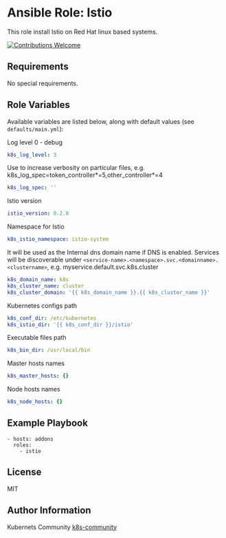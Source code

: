 Ansible Role: Istio 
===================

This role install Istio on Red Hat linux based systems.

[![Contributions Welcome](https://img.shields.io/badge/contributions-welcome-brightgreen.svg?style=flat)](https://github.com/k8s-community/cluster-deploy/issues)

Requirements
------------

No special requirements.


Role Variables
--------------

Available variables are listed below, along with default values (see `defaults/main.yml`):

Log level 0 - debug
```yaml
k8s_log_level: 3
```

Use to increase verbosity on particular files, e.g. k8s_log_spec=token_controller*=5,other_controller*=4
```yaml
k8s_log_spec: ''
```

Istio version
```yaml
istio_version: 0.2.0
```

Namespace for Istio
```yaml
k8s_istio_namespace: istio-system
```

It will be used as the Internal dns domain name if DNS is enabled.
Services will be discoverable under
`<service-name>.<namespace>.svc.<domainname>.<clustername>`, e.g.
myservice.default.svc.k8s.cluster
```yaml
k8s_domain_name: k8s
k8s_cluster_name: cluster
k8s_cluster_domain: '{{ k8s_domain_name }}.{{ k8s_cluster_name }}'
```

Kubernetes configs path
```yaml
k8s_conf_dir: /etc/kubernetes
k8s_istio_dir: '{{ k8s_conf_dir }}/istio'
```

Executable files path
```yaml
k8s_bin_dir: /usr/local/bin
```

Master hosts names
```yaml
k8s_master_hosts: {}
```

Node hosts names
```yaml
k8s_node_hosts: {}
```

Example Playbook
----------------

    - hosts: addons
      roles:
        - istio

License
-------

MIT

Author Information
------------------

Kubernets Community [k8s-community](https://github.com/k8s-community)
